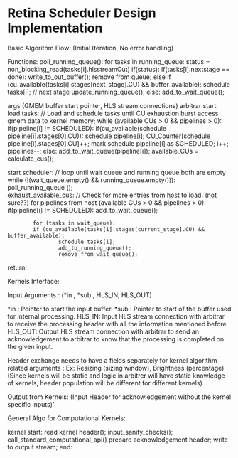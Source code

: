 # Retina Scheduler Design Implementation



Basic Algorithm Flow: (Initial Iteration, No error handling)


Functions:
poll_running_queue():
	for tasks in running_queue:
		status = non_blocking_read(tasks[i].hlsstreamOut)
		if(status):
			if(tasks[i].nextstage == done):
				write_to_out_buffer();
				remove from queue;
			else if (cu_available(tasks[i].stages[next_stage].CU) && buffer_available):
				schedule tasks[i]; // next stage
				update_running_queue();
			else:
				add_to_wait_queue();

args (GMEM buffer start pointer, HLS stream connections)
arbitrar start:
load tasks: // Load and schedule tasks until CU exhaustion
	burst access gmem data to kernel memory;
	while (available CUs > 0 && pipelines > 0):
		if(pipeline[i] != SCHEDULED):
			if(cu_available(schedule pipeline[i].stages[0].CU)):
				schedule pipeline[i];
				CU_Counter[schedule pipeline[i].stages[0].CU]++;
				mark schedule pipeline[i] as SCHEDULED;
				i++;
				pipelines--;
			else:
				add_to_wait_queue(pipeline[i]);
		available_CUs = calculate_cus();

start scheduler:  // loop until wait queue and running queue both are empty
	while (!(wait_queue.empty() && running_queue.empty())):
poll_running_queue ();	
		exhaust_available_cus:
			// Check for more entries from host to load. (not sure??)
			for pipelines from host (available CUs > 0 && pipelines > 0):
				if(pipeline[i] != SCHEDULED):
					add_to_wait_queue();
				
			for (tasks in wait_queue): 
			if (cu_available(tasks[i].stages[current_stage].CU) && buffer_available):
					schedule tasks[i];
					add_to_running_queue();
					remove_from_wait_queue();
return:

Kernels Interface:

Input Arguments : (*in , *sub , HLS_IN, HLS_OUT) 

*in : Pointer to start the input buffer.
*sub : Pointer to start of the buffer used for internal processing.
HLS_IN: Input HLS stream connection with arbitrar to receive the processing header with all the information mentioned before
HLS_OUT: Output  HLS stream connection with arbitrar to send an acknowledgement to arbitrar to know that the processing is completed on the given input.

Header exchange needs to have a fields separately for kernel algorithm related arguments : Ex: Resizing (sizing window), Brightness (percentage) (Since kernels will be static and logic in arbitrer will have static knowledge of kernels, header population will be different for different kernels)

Output from Kernels: (Input Header for acknowledgement without the kernel specific inputs)’


General Algo for Computational Kernels:

kernel start:
	read kernel header();
	input_sanity_checks();
	call_standard_computational_api()
	prepare acknowledgement header;
	write to output stream;
end:
